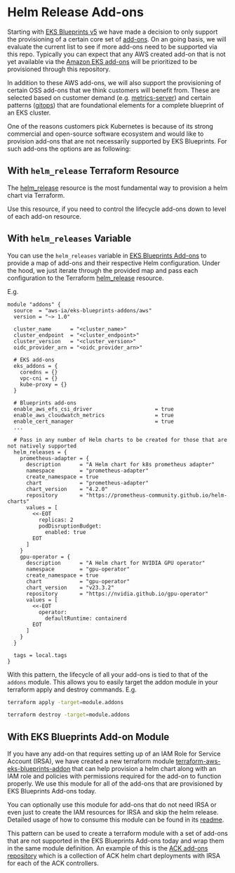 # Helm Release Add-ons

Starting with [EKS Blueprints v5](https://github.com/aws-ia/terraform-aws-eks-blueprints/blob/main/docs/v4-to-v5/motivation.md) we have made a decision to only support the provisioning of a certain core set of [add-ons](./addons/). On an going basis, we will evaluate the current list to see if more add-ons need to be supported via this repo. Typically you can expect that any AWS created add-on that is not yet available via the [Amazon EKS add-ons](./amazon-eks-addons.md) will be prioritized to be provisioned through this repository.

In addition to these AWS add-ons, we will also support the provisioning of certain OSS add-ons that we think customers will benefit from. These are selected based on customer demand (e.g. [metrics-server](./addons/metrics-server.md)) and certain patterns ([gitops](./addons/argocd.md)) that are foundational elements for a complete blueprint of an EKS cluster.

One of the reasons customers pick Kubernetes is because of its strong commercial and open-source software ecosystem and would like to provision add-ons that are not necessarily supported by EKS Blueprints. For such add-ons the options are as following:

## With `helm_release` Terraform Resource

The [helm_release](https://registry.terraform.io/providers/hashicorp/helm/latest/docs/resources/release) resource is the most fundamental way to provision a helm chart via Terraform.

Use this resource, if you need to control the lifecycle add-ons down to level of each add-on resource.

## With `helm_releases` Variable

You can use the `helm_releases` variable in [EKS Blueprints Add-ons](https://registry.terraform.io/modules/aws-ia/eks-blueprints-addons/aws/latest?tab=inputs) to provide a map of add-ons and their respective Helm configuration. Under the hood, we just iterate through the provided map and pass each configuration to the Terraform [helm_release](https://registry.terraform.io/providers/hashicorp/helm/latest/docs/resources/release) resource.

E.g.

```hcl
module "addons" {
  source  = "aws-ia/eks-blueprints-addons/aws"
  version = "~> 1.0"

  cluster_name      = "<cluster_name>"
  cluster_endpoint  = "<cluster_endpoint>"
  cluster_version   = "<cluster_version>"
  oidc_provider_arn = "<oidc_provider_arn>"

  # EKS add-ons
  eks_addons = {
    coredns = {}
    vpc-cni = {}
    kube-proxy = {}
  }

  # Blueprints add-ons
  enable_aws_efs_csi_driver                    = true
  enable_aws_cloudwatch_metrics                = true
  enable_cert_manager                          = true
  ...

  # Pass in any number of Helm charts to be created for those that are not natively supported
  helm_releases = {
    prometheus-adapter = {
      description      = "A Helm chart for k8s prometheus adapter"
      namespace        = "prometheus-adapter"
      create_namespace = true
      chart            = "prometheus-adapter"
      chart_version    = "4.2.0"
      repository       = "https://prometheus-community.github.io/helm-charts"
      values = [
        <<-EOT
          replicas: 2
          podDisruptionBudget:
            enabled: true
        EOT
      ]
    }
    gpu-operator = {
      description      = "A Helm chart for NVIDIA GPU operator"
      namespace        = "gpu-operator"
      create_namespace = true
      chart            = "gpu-operator"
      chart_version    = "v23.3.2"
      repository       = "https://nvidia.github.io/gpu-operator"
      values = [
        <<-EOT
          operator:
            defaultRuntime: containerd
        EOT
      ]
    }
  }

  tags = local.tags
}
```

With this pattern, the lifecycle of all your add-ons is tied to that of the `addons` module. This allows you to easily target the addon module in your terraform apply and destroy commands. E.g.

```sh
terraform apply -target=module.addons

terraform destroy -target=module.addons
```

## With EKS Blueprints Add-on Module

If you have any add-on that requires setting up of an IAM Role for Service Account (IRSA), we have created a new terraform module [terraform-aws-eks-blueprints-addon](https://registry.terraform.io/modules/aws-ia/eks-blueprints-addon/aws/latest) that can help provision a helm chart along with an IAM role and policies with permissions required for the add-on to function properly. We use this module for all of the add-ons that are provisioned by EKS Blueprints Add-ons today.

You can optionally use this module for add-ons that do not need IRSA or even just to create the IAM resources for IRSA and skip the helm release. Detailed usage of how to consume this module can be found in its [readme](https://github.com/aws-ia/terraform-aws-eks-blueprints-addon#readme).

This pattern can be used to create a terraform module with a set of add-ons that are not supported in the EKS Blueprints Add-ons today and wrap them in the same module definition. An example of this is the [ACK add-ons repository](https://github.com/aws-ia/terraform-aws-eks-ack-addons) which is a collection of ACK helm chart deployments with IRSA for each of the ACK controllers.
